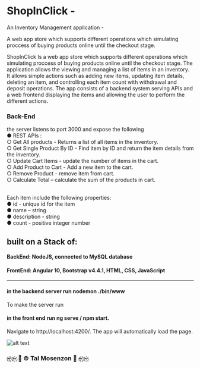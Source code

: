 # ShopInClick -

An Inventory Management application - 

A web app store which supports different operations which simulating proccess of buying products online until the checkout stage.

ShopInClick Is a web app store which supports different operations which simulating proccess of buying products online until the checkout stage. 
The application allows the viewing and managing a list of items in an inventory. It allows simple actions such as adding new items, updating item details, deleting an item, and controlling each item count with withdrawal and deposit operations. The app consists of a backend system serving APIs and a web frontend displaying the items and allowing the user to perform the different actions. 

### Back-End ###

the server listens to port 3000 and expose the following <br>
 ● REST APIs :<br> 
○ Get All products - Returns a list of all items in the inventory. <br>
○ Get Single Product By ID - Find item by ID and return the item details from the inventory. <br>
○ Update Cart Items - update the number of items in the cart. <br>
○ Add Product to Cart - Add a new item to the cart. <br>
○ Remove Product - remove item from cart.<br>
○ Calculate Total – calculate the sum of the products in cart. <br>
<br>

Each item include the following properties:<br>
● id - unique id for the item<br>
● name – string<br>
● description - string <br>
● count - positive integer number<br>



## built on a Stack of:

#### BackEnd: NodeJS, connected to MySQL database

#### FrontEnd: Angular 10, Bootstrap v4.4.1, HTML, CSS, JavaScript

-----------------------------------------

#### in the backend server run nodemon ./bin/www
To make the server run

#### in the front end run ng serve / npm start.
Navigate to http://localhost:4200/. The app will automatically load the page.

![alt text](https://i.ibb.co/3B9VJh5/58a06230-134c-41ff-bb8f-636b479350ec-200x200.png)

### ~҉ ҉~҉   🎀 © Tal Mosenzon  🎀  ~҉ ҉~҉ 
